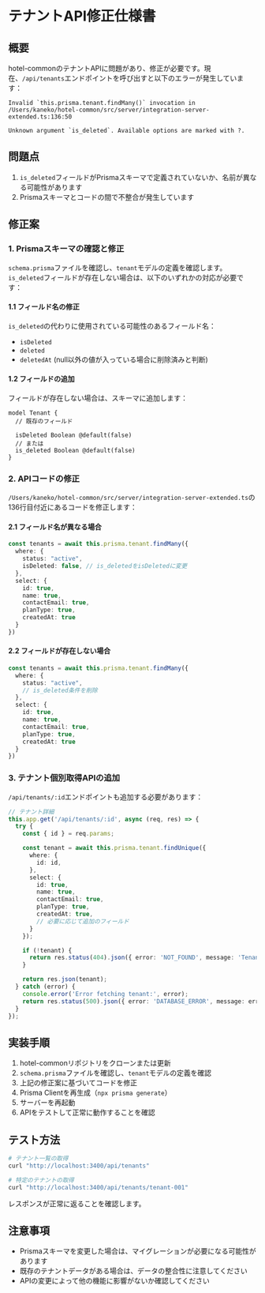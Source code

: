 # テナントAPI修正仕様書

## 概要

hotel-commonのテナントAPIに問題があり、修正が必要です。現在、`/api/tenants`エンドポイントを呼び出すと以下のエラーが発生しています：

```
Invalid `this.prisma.tenant.findMany()` invocation in
/Users/kaneko/hotel-common/src/server/integration-server-extended.ts:136:50

Unknown argument `is_deleted`. Available options are marked with ?.
```

## 問題点

1. `is_deleted`フィールドがPrismaスキーマで定義されていないか、名前が異なる可能性があります
2. Prismaスキーマとコードの間で不整合が発生しています

## 修正案

### 1. Prismaスキーマの確認と修正

`schema.prisma`ファイルを確認し、`tenant`モデルの定義を確認します。`is_deleted`フィールドが存在しない場合は、以下のいずれかの対応が必要です：

#### 1.1 フィールド名の修正

`is_deleted`の代わりに使用されている可能性のあるフィールド名：
- `isDeleted`
- `deleted`
- `deletedAt` (null以外の値が入っている場合に削除済みと判断)

#### 1.2 フィールドの追加

フィールドが存在しない場合は、スキーマに追加します：

```prisma
model Tenant {
  // 既存のフィールド

  isDeleted Boolean @default(false)
  // または
  is_deleted Boolean @default(false)
}
```

### 2. APIコードの修正

`/Users/kaneko/hotel-common/src/server/integration-server-extended.ts`の136行目付近にあるコードを修正します：

#### 2.1 フィールド名が異なる場合

```typescript
const tenants = await this.prisma.tenant.findMany({
  where: {
    status: "active",
    isDeleted: false, // is_deletedをisDeletedに変更
  },
  select: {
    id: true,
    name: true,
    contactEmail: true,
    planType: true,
    createdAt: true
  }
})
```

#### 2.2 フィールドが存在しない場合

```typescript
const tenants = await this.prisma.tenant.findMany({
  where: {
    status: "active",
    // is_deleted条件を削除
  },
  select: {
    id: true,
    name: true,
    contactEmail: true,
    planType: true,
    createdAt: true
  }
})
```

### 3. テナント個別取得APIの追加

`/api/tenants/:id`エンドポイントも追加する必要があります：

```typescript
// テナント詳細
this.app.get('/api/tenants/:id', async (req, res) => {
  try {
    const { id } = req.params;

    const tenant = await this.prisma.tenant.findUnique({
      where: {
        id: id,
      },
      select: {
        id: true,
        name: true,
        contactEmail: true,
        planType: true,
        createdAt: true,
        // 必要に応じて追加のフィールド
      }
    });

    if (!tenant) {
      return res.status(404).json({ error: 'NOT_FOUND', message: 'Tenant not found' });
    }

    return res.json(tenant);
  } catch (error) {
    console.error('Error fetching tenant:', error);
    return res.status(500).json({ error: 'DATABASE_ERROR', message: error.message });
  }
});
```

## 実装手順

1. hotel-commonリポジトリをクローンまたは更新
2. `schema.prisma`ファイルを確認し、`tenant`モデルの定義を確認
3. 上記の修正案に基づいてコードを修正
4. Prisma Clientを再生成（`npx prisma generate`）
5. サーバーを再起動
6. APIをテストして正常に動作することを確認

## テスト方法

```bash
# テナント一覧の取得
curl "http://localhost:3400/api/tenants"

# 特定のテナントの取得
curl "http://localhost:3400/api/tenants/tenant-001"
```

レスポンスが正常に返ることを確認します。

## 注意事項

- Prismaスキーマを変更した場合は、マイグレーションが必要になる可能性があります
- 既存のテナントデータがある場合は、データの整合性に注意してください
- APIの変更によって他の機能に影響がないか確認してください
